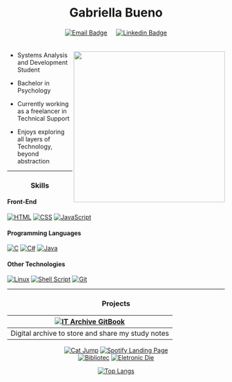 
<div align="center">

# Gabriella Bueno  

[![Email Badge](https://img.shields.io/badge/MAIL-402D5C?style=social&logo=gmail&logoColor=purple)](mailto:gabriellacbueno@outlook.com) 
ㅤ [![Linkedin Badge](https://img.shields.io/badge/CONECT-402D5C?style=social&logo=Linkedin&logoColor=blue)](https://www.linkedin.com/in/gabriella-c-bueno)  
ㅤㅤㅤㅤㅤ ㅤㅤㅤㅤㅤ  ㅤㅤ

</div>

<a href="https://github.com/gabriellabueno">
 <img src="https://64.media.tumblr.com/32ab172f67f905f84204592c8a705e9d/tumblr_n72ytbDFFE1qza1qzo1_500.gif" min-width="350px" max-width="350px" width="350" align="right">
</a>
 
- Systems Analysis and Development Student  
  
- Bachelor in Psychology  

- Currently working as a freelancer in Technical Support

- Enjoys exploring all layers of Technology, beyond abstraction


<div align="center">

---

### Skills

</div>

#### Front-End

[![HTML](https://img.shields.io/badge/HTML-CA4245?style=for-the-badge&logo=html5&logoColor=white)](https://html.spec.whatwg.org) 
[![CSS](https://img.shields.io/badge/CSS-0769AD?style=for-the-badge&logo=css3&logoColor=white)](https://www.w3.org/TR/css3-roadmap/) 
[![JavaScript](https://img.shields.io/badge/JavaScript-FCC624?style=for-the-badge&logo=javascript&logoColor=323330&)](https://ecma-international.org/publications-and-standards/standards/ecma-262/)

#### Programming Languages

[![C](https://img.shields.io/badge/-2d2e30?style=for-the-badge&logo=C&logoColor=white)](https://www.open-std.org/jtc1/sc22/wg14/) 
[![C#](https://img.shields.io/badge/%23-632CA6?style=for-the-badge&logo=c&logoColor=white)](https://dotnet.microsoft.com/pt-br/languages/csharp)
[![Java](https://img.shields.io/badge/Java-%23C71D23?style=for-the-badge&logo=coffeescript&logoColor=white&)](https://www.java.com/pt-BR/)

#### Other Technologies

[![Linux](https://img.shields.io/badge/Linux-black?style=for-the-badge&logo=linux&logoColor=white)](https://www.linuxfoundation.org/) 
[![Shell Script](https://img.shields.io/badge/Shell_Script-1A2C34?style=for-the-badge&logo=gnu-bash&logoColor=white)](https://www.gnu.org/software/bash/)
[![Git](https://img.shields.io/badge/git-%23fc4c2c.svg?style=for-the-badge&logo=git&logoColor=white)](https://git-scm.com/)  

<div align="center">

---
 
### Projects

| [![IT Archive GitBook](https://img.shields.io/badge/IT%20Archive-0a897b?style=for-the-badge)](https://gcbueno.gitbook.io/it-archive) |   
| --- |   
| Digital archive to store and share my study notes |  

[![Cat Jump](https://github-readme-stats.vercel.app/api/pin/?username=gabriellabueno&repo=cat-jump&theme=tokyonight)](https://github.com/gabriellabueno/cat-jump) 
[![Spotify Landing Page](https://github-readme-stats.vercel.app/api/pin/?username=gabriellabueno&repo=spotify-home&theme=tokyonight)](https://github.com/gabriellabueno/spotify-imersao-alura/)   
[![Bibliotec](https://github-readme-stats.vercel.app/api/pin/?username=g-Barsani&repo=Bibliotec&theme=tokyonight)](https://github.com/g-Barsani/Bibliotec/) 
[![Eletronic Die](https://github-readme-stats.vercel.app/api/pin/?username=gabriellabueno&repo=java-backend-bootcamp&theme=tokyonight)](https://github.com/gabriellabueno/java-backend-bootcamp/)


[![Top Langs](https://github-readme-stats.vercel.app/api/top-langs/?username=gabriellabueno&layout=donut&theme=tokyonight)](https://github.com/gabriellabueno/github-readme-stats)
